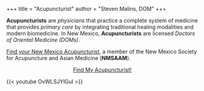 +++
title = "Acupuncturist"
author = "Steven Malins, DOM"
+++

**Acupuncturists** are *physicians* that practice a complete system of medicine that provides *primary care* by integrating traditional healing modalities and modern biomedicine. In New Mexico, **Acupuncturists** are licensed *Doctors of Oriental Medicine (DOMs)*.

[Find your New Mexico Acupuncturist](https://www.nmsaam.org/acupuncturists/), a member of the New Mexico Society for Acupuncture and Asian Medicine (**NMSAAM**).

<center>
<a href="https://www.nmsaam.org/acupuncturists/" class="myButton">Find My Acupuncturist!</a>
</center>

{{< youtube OvWLSJYlGuI >}}
